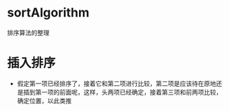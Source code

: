 # sortAlgorithm
排序算法的整理

# 插入排序

* 假定第一项已经排序了，接着它和第二项进行比较，第二项是应该待在原地还是插到第一项的前面呢，这样，头两项已经确定，接着第三项和前两项比较，确定位置，以此类推